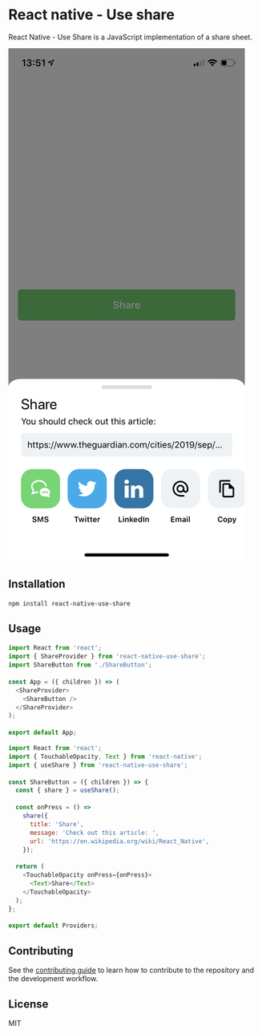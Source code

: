# React native - Use share

React Native - Use Share is a JavaScript implementation of a share sheet.

![alt text](https://github.com/theurbancoder/react-native-use-share/blob/master/assets/example.png?raw=true)

## Installation

```sh
npm install react-native-use-share
```

## Usage

```js
import React from 'react';
import { ShareProvider } from 'react-native-use-share';
import ShareButton from './ShareButton';

const App = ({ children }) => (
  <ShareProvider>
    <ShareButton />
  </ShareProvider>
);

export default App;
```

```js
import React from 'react';
import { TouchableOpacity, Text } from 'react-native';
import { useShare } from 'react-native-use-share';

const ShareButton = ({ children }) => {
  const { share } = useShare();

  const onPress = () =>
    share({
      title: 'Share',
      message: 'Check out this article: ',
      url: 'https://en.wikipedia.org/wiki/React_Native',
    });

  return (
    <TouchableOpacity onPress={onPress}>
      <Text>Share</Text>
    </TouchableOpacity>
  );
};

export default Providers;
```

## Contributing

See the [contributing guide](CONTRIBUTING.md) to learn how to contribute to the repository and the development workflow.

## License

MIT
